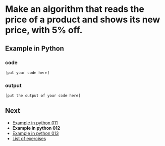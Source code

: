 # Make an algorithm that reads the price of a product and shows its new price, with 5% off.

## Example in Python

### code

``` python
[put your code here]
```

### output

```
[put the output of your code here]
```

## Next

- [Example in python 011](../../011/python)
- **Example in python 012**
- [Example in python 013](../../013/python)
- [List of exercises](../..)
